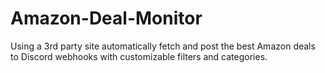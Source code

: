 # Amazon-Deal-Monitor
Using a 3rd party site automatically fetch and post the best Amazon deals to Discord webhooks with customizable filters and categories.
